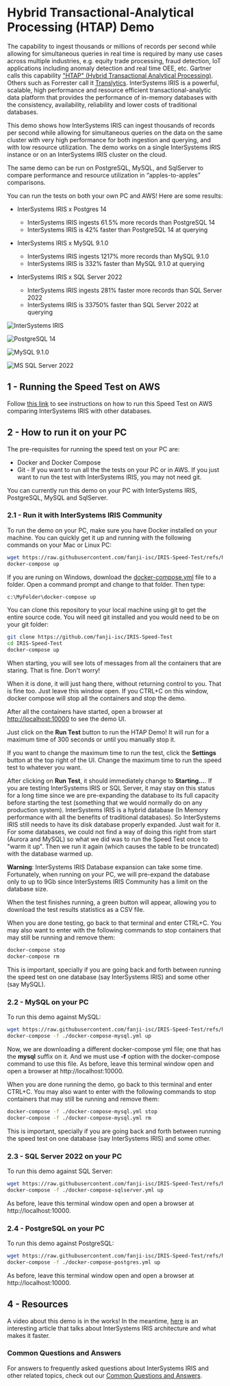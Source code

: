 # Hybrid Transactional-Analytical Processing (HTAP) Demo

The capability to ingest thousands or millions of records per second while allowing for simultaneous queries in real time is required by many use cases across multiple industries, e.g. equity trade processing, fraud detection, IoT applications including anomaly detection and real time OEE, etc.  Gartner calls this capability ["HTAP" (Hybrid Transactional Analytical Processing)](https://www.gartner.com/imagesrv/media-products/pdf/Kx/KX-1-3CZ44RH.pdf). Others such as Forrester call it [Translytics](https://www.forrester.com/report/The+Forrester+Wave+Translytical+Data+Platforms+Q4+2017/-/E-RES134282). InterSystems IRIS is a powerful, scalable, high performance and resource efficient transactional-analytic data platform that provides the performance of in-memory databases with the consistency, availability, reliability and lower costs of traditional databases. 

This demo shows how InterSystems IRIS can ingest thousands of records per second while allowing for simultaneous queries on the data on the same cluster with very high performance for both ingestion and querying, and with low resource utilization. The demo works on a single InterSystems IRIS instance or on an InterSystems IRIS cluster on the cloud.

The same demo can be run on PostgreSQL, MySQL, and SqlServer to compare performance and resource utilization in “apples-to-apples” comparisons. 

You can run the tests on both your own PC and AWS! Here are some results:

* InterSystems IRIS x Postgres 14
  * InterSystems IRIS ingests 61.5% more records than PostgreSQL 14
  * InterSystems IRIS is 42% faster than PostgreSQL 14 at querying

* InterSystems IRIS x MySQL 9.1.0
  * InterSystems IRIS ingests 1217% more records than MySQL 9.1.0
  * InterSystems IRIS is 332% faster than MySQL 9.1.0 at querying
  
* InterSystems IRIS x SQL Server 2022
  * InterSystems IRIS ingests 281% faster more records than SQL Server 2022
  * InterSystems IRIS is 33750% faster than SQL Server 2022 at querying


![InterSystems IRIS](https://raw.githubusercontent.com/fanji-isc/IRIS-Speed-Test/refs/heads/main/results/IRIS.png)


![PostgreSQL 14](https://raw.githubusercontent.com/fanji-isc/IRIS-Speed-Test/refs/heads/main/results/PostgreSQL.png)


![MySQL 9.1.0](https://raw.githubusercontent.com/fanji-isc/IRIS-Speed-Test/refs/heads/main/results/MySQL.png)


![MS SQL Server 2022](https://raw.githubusercontent.com/fanji-isc/IRIS-Speed-Test/refs/heads/main/results/SQLserver.png)



## 1 - Running the Speed Test on AWS

Follow [this link](https://github.com/fanji-isc/IRIS-Speed-Test/blob/main/AWS/README.md) to see instructions on how to run this Speed Test on AWS comparing InterSystems IRIS with other databases.

## 2 - How to run it on your PC

The pre-requisites for running the speed test on your PC are:
* Docker and Docker Compose
* Git - If you want to run all the the tests on your PC or in AWS. If you just want to run the test with InterSystems IRIS, you may not need git.

You can currently run this demo on your PC with InterSystems IRIS, PostgreSQL, MySQL and SqlServer.

### 2.1 - Run it with InterSystems IRIS Community

To run the demo on your PC, make sure you have Docker installed on your machine. 
You can quickly get it up and running with the following commands on your Mac or Linux PC:

```bash
wget https://raw.githubusercontent.com/fanji-isc/IRIS-Speed-Test/refs/heads/main/docker-compose.yml
docker-compose up
```
If you are runing on Windows, download the [docker-compose.yml](https://raw.githubusercontent.com/fanji-isc/IRIS-Speed-Test/refs/heads/main/docker-compose.yml) file to a folder. Open a command prompt and change to that folder. Then type:

```bash
c:\MyFolder\docker-compose up
```

You can clone this repository to your local machine using git to get the entire source code. You will need git installed and you would need to be on your git folder:

```bash
git clone https://github.com/fanji-isc/IRIS-Speed-Test
cd IRIS-Speed-Test
docker-compose up
```

When starting, you will see lots of messages from all the containers that are staring. That is fine. Don't worry!

When it is done, it will just hang there, without returning control to you. That is fine too. Just leave this window open. If you CTRL+C on this window, docker compose will stop all the containers and stop the demo.

After all the containers have started, open a browser at [http://localhost:10000](http://localhost:10000) to see the demo UI. 

Just click on the **Run Test** button to run the HTAP Demo! It will run for a maximum time of 300 seconds or until you manually stop it. 

If you want to change the maximum time to run the test, click  the **Settings** button at the top right of the UI. Change the maximum time to run the speed test to whatever you want. 

After clicking on **Run Test**, it should immediately change to **Starting...**. If you are testing InterSystems IRIS or SQL Server, it may stay on this status for a long time since we are pre-expanding the database to its full capacity before starting the test (something that we would normally do on any production system). InterSystems IRIS is a hybrid database (In Memory performance with all the benefits of traditional databases). So InterSystems IRIS still needs to have its disk database properly expanded. Just wait for it. For some databases, we could not find a way of doing this right from start (Aurora and MySQL) so what we did was to run the Speed Test once to "warm it up". Then we run it again (which causes the table to be truncated) with the database warmed up.

**Warning**: InterSystems IRIS Database expansion can take some time. Fortunately, when running on your PC, we will pre-expand the database only to up to 9Gb since InterSystems IRIS Community has a limit on the database size.

When the test finishes running, a green button will appear, allowing you to download the test results statistics as a CSV file.

When you are done testing, go back to that terminal and enter CTRL+C. You may also want to enter with the following commands to stop containers that may still be running and remove them:

```bash
docker-compose stop
docker-compose rm
```

This is important, specially if you are going back and forth between running the speed test on one database (say InterSystems IRIS) and some other (say MySQL).

### 2.2 - MySQL on your PC

To run this demo against MySQL:

```bash
wget https://raw.githubusercontent.com/fanji-isc/IRIS-Speed-Test/refs/heads/main/docker-compose-mysql.yml
docker-compose -f ./docker-compose-mysql.yml up
```

Now, we are downloading a different docker-compose yml file; one that has the **mysql** suffix on it. And we must use **-f** option with the docker-compose command to use this file. As before, leave this terminal window open and open a browser at http://localhost:10000.

When you are done running the demo, go back to this terminal and enter CTRL+C. You may also want to enter with the following commands to stop containers that may still be running and remove them:

```bash
docker-compose -f ./docker-compose-mysql.yml stop
docker-compose -f ./docker-compose-mysql.yml rm
```

This is important, specially if you are going back and forth between running the speed test on one database (say InterSystems IRIS) and some other.

### 2.3 - SQL Server 2022 on your PC

To run this demo against SQL Server:

```bash
wget https://raw.githubusercontent.com/fanji-isc/IRIS-Speed-Test/refs/heads/main/docker-compose-sqlserver.yml
docker-compose -f ./docker-compose-sqlserver.yml up
```

As before, leave this terminal window open and open a browser at http://localhost:10000.

### 2.4 - PostgreSQL on your PC

To run this demo against PostgreSQL:

```bash
wget https://raw.githubusercontent.com/fanji-isc/IRIS-Speed-Test/refs/heads/main/docker-compose-postgres.yml
docker-compose -f ./docker-compose-postgres.yml up
```

As before, leave this terminal window open and open a browser at http://localhost:10000.


## 4 - Resources
 

A video about this demo is in the works! In the meantime, [here](https://www.intersystems.com/resources/detail/a-superior-alternative-to-in-memory-databases-and-key-value-stores/) is an interesting article that talks about InterSystems IRIS architecture and what makes it faster.

### Common Questions and Answers

For answers to frequently asked questions about InterSystems IRIS and other related topics, check out our [Common Questions and Answers](https://github.com/fanji-isc/IRIS-Speed-Test/blob/main/RESOURCES.md).


